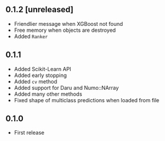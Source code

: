 ## 0.1.2 [unreleased]

- Friendlier message when XGBoost not found
- Free memory when objects are destroyed
- Added `Ranker`

## 0.1.1

- Added Scikit-Learn API
- Added early stopping
- Added `cv` method
- Added support for Daru and Numo::NArray
- Added many other methods
- Fixed shape of multiclass predictions when loaded from file

## 0.1.0

- First release
